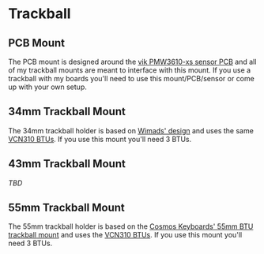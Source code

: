 # Trackball

## PCB Mount

The PCB mount is designed around the [vik PMW3610-xs sensor PCB](https://github.com/sadekbaroudi/vik/tree/master/pcb/pmw3610-xs) and all of my trackball mounts are meant to interface with this mount.  If you use a trackball with my boards you'll need to use this mount/PCB/sensor or come up with your own setup.

## 34mm Trackball Mount

The 34mm trackball holder is based on [Wimads' design](https://github.com/Wimads/Trackball-mousekeys-add-on-for-Skeletyl/blob/main/stl/Trackball-holder-v2_v221116.stl) and uses the same [VCN310 BTUs](https://www.aliexpress.us/w/wholesale-vcn310.html).  If you use this mount you'll need 3 BTUs.

## 43mm Trackball Mount

_TBD_

## 55mm Trackball Mount

The 55mm trackball holder is based on the [Cosmos Keyboards' 55mm BTU trackball mount](https://github.com/rianadon/Cosmos-Keyboards) and uses the [VCN310 BTUs](https://www.aliexpress.us/w/wholesale-vcn310.html).  If you use this mount you'll need 3 BTUs.
